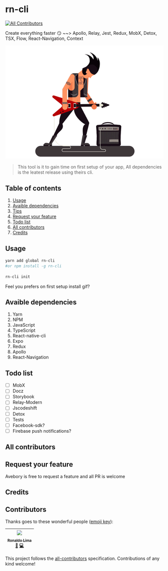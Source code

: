 # rn-cli 
[![All Contributors](https://img.shields.io/badge/all_contributors-1-orange.svg?style=flat-square)](#contributors)

Create everything faster :smirk: ~~> Apollo, Relay, Jest, Redux, MobX, Detox, TSX, Flow, React-Navigation, Context

![rn-cli](./assets/rocks.gif)

> This tool is it to gain time on first setup of your app, All dependencies is the leatest release using theirs cli.

## Table of contents 
1. [Usage](#usage)
1. [Avaible dependencies](#avaible-dependencies)
1. [Tips](#tips)
1. [Request your feature](#request-your-feature)
1. [Todo list](#todo-list)
1. [All contributors](#all-contributors)
1. [Credits](#credits)

## Usage
```bash
yarn add global rn-cli
#or npm install -g rn-cli

rn-cli init
```

Feel you prefers on first setup install
gif?

## Avaible dependencies
1. Yarn  
1. NPM
1. JavaScript
1. TypeScript
1. React-native-cli 
1. Expo
1. Redux
1. Apollo
1. React-Navigation

## Todo list
- [ ] MobX    
- [ ] Docz  
- [ ] Storybook    
- [ ] Relay-Modern  
- [ ] Jscodeshift 
- [ ] Detox  
- [ ] Tests  
- [ ] Facebook-sdk?   
- [ ] Firebase push notifications? 

## All contributors


## Request your feature
Avebory is free to request a feature and all PR is welcome

## Credits
## Contributors

Thanks goes to these wonderful people ([emoji key](https://github.com/kentcdodds/all-contributors#emoji-key)):

<!-- ALL-CONTRIBUTORS-LIST:START - Do not remove or modify this section -->
<!-- prettier-ignore -->
| [<img src="https://avatars3.githubusercontent.com/u/4389565?v=4" width="100px;"/><br /><sub><b>Ronaldo Lima</b></sub>](https://github.com/ronal2do)<br />[📖](https://github.com/ronal2do/rn-cli/commits?author=ronal2do "Documentation") [💻](https://github.com/ronal2do/rn-cli/commits?author=ronal2do "Code") |
| :---: |
<!-- ALL-CONTRIBUTORS-LIST:END -->

This project follows the [all-contributors](https://github.com/kentcdodds/all-contributors) specification. Contributions of any kind welcome!